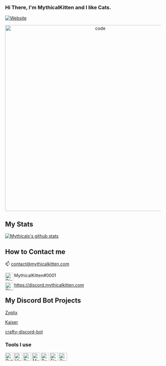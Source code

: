 ### Hi There, I'm MythicalKitten and I like Cats.
[![Website](https://img.shields.io/website?label=mythicalkitten.com&style=for-the-badge&url=https://www.mythicalkitten.com)](https://www.mythicalkitten.com)
<p align="center">
  <img alt="code" width="600px"  src="https://cdn.mythicalkitten.com/carbon3.png" />
</p>

## My Stats
  
[![Mythicals's github stats](https://github-readme-stats.vercel.app/api?username=KittensAreDaBest&count_private=true&include_all_commits=true&theme=radical)](https://github.com/KittensAreDaBest)

## How to Contact me
📫         contact@mythicalkitten.com

<img align="left" alt="Discord" width="26px" src="https://discord.com/assets/f8389ca1a741a115313bede9ac02e2c0.svg"/> MythicalKitten#0001 

<img align="left" alt="Discord" width="26px" src="https://discord.com/assets/f8389ca1a741a115313bede9ac02e2c0.svg"/> https://discord.mythicalkitten.com

## My Discord Bot Projects
[Zyplix](https://invite.zyplix.tk)

[Kaiser](https://invite-kaiser.mythicalkitten.com)

[crafty-discord-bot](https://github.com/KittensAreDaBest/crafty-discord-bot)

### Tools I use
<img align="left" alt="Python" width="26px" src="https://cdn.mythicalkitten.com/python.png" />
<img align="left" alt="Visual Studio Code" width="26px" src="https://cdn.mythicalkitten.com/vscode.png" />
<img align="left" alt="PyCharm" width="26px" src="https://cdn.mythicalkitten.com/pycharm.png" />
<img align="left" alt="MongoDB" width="26px" src="https://cdn.mythicalkitten.com/mongodb.png" />
<img align="left" alt="PostgreSQL" width="26px" src="https://cdn.mythicalkitten.com/postgresql.png" />
<img align="left" alt="Flask" width="26px" src="https://cdn.mythicalkitten.com/flask.png" />
<img align="left" alt="Quart" width="26px" src="https://cdn.mythicalkitten.com/quart.png" />

